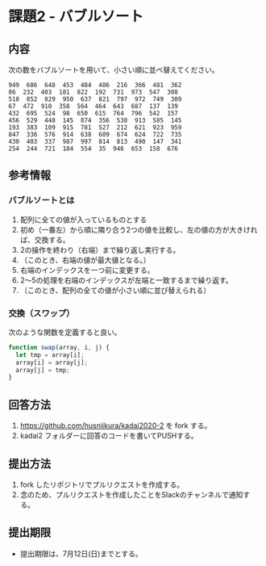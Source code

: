 # 課題2 - バブルソート

## 内容

次の数をバブルソートを用いて、小さい順に並べ替えてください。

```
949  686  648  453  484  486  216  366  481  362
86  232  403  181  822  192  731  973  547  308
518  852  829  950  637  821  797  972  749  309
67  472  910  358  564  464  643  687  137  139
432  695  524  98  650  615  764  796  542  157
456  529  448  145  874  356  538  913  585  145
193  383  109  915  781  527  212  621  923  959
847  336  576  914  638  609  674  624  722  735
430  403  337  987  997  814  813  490  147  341
254  244  721  184  554  35  946  653  158  676
```

## 参考情報

### バブルソートとは
1. 配列に全ての値が入っているものとする
2. 初め（一番左）から順に隣り合う2つの値を比較し、左の値の方が大きければ、交換する。
3. 2の操作を終わり（右端）まで繰り返し実行する。
4. （このとき、右端の値が最大値となる。）
5. 右端のインデックスを一つ前に変更する。
6. 2～5の処理を右端のインデックスが左端と一致するまで繰り返す。
7. （このとき、配列の全ての値が小さい順に並び替えられる）

### 交換（スワップ）

次のような関数を定義すると良い。
```javascript
function swap(array, i, j) {
  let tmp = array[i];
  array[i] = array[j];
  array[j] = tmp;
}
```

## 回答方法

1. https://github.com/husniikura/kadai2020-2 を fork する。
2. kadai2 フォルダーに回答のコードを書いてPUSHする。

## 提出方法

1. fork したリポジトリでプルリクエストを作成する。
2. 念のため、プルリクエストを作成したことをSlackのチャンネルで通知する。

## 提出期限

* 提出期限は、7月12日(日)までとする。
